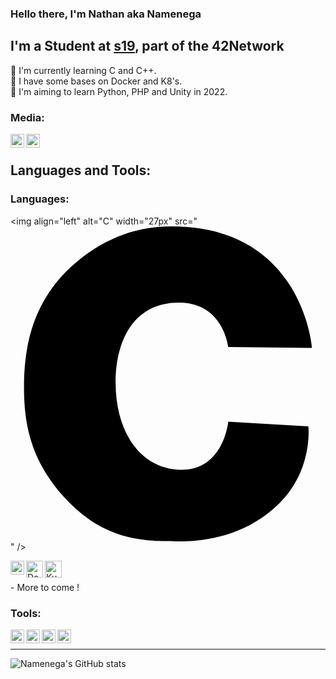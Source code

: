 ### Hello there, I'm Nathan aka Namenega

## I'm a Student at [s19], part of the 42Network
🔸 I'm currently learning C and C++. <br />
🔸 I have some bases on Docker and K8's. <br />
🔸 I'm aiming to learn Python, PHP and Unity in 2022. <br />

### Media:

[<img align="left" alt="LinkedIn" width="22px" src="https://www.presse-citron.net/app/uploads/2020/06/linkedin-logo.jpg" />][LinkedIn]
[<img align="left" alt="Github" width="22px" src="https://github.githubassets.com/images/modules/logos_page/GitHub-Mark.png" />][Github]


<br />

<!-- Languages && Tools START-->

## Languages and Tools:

### Languages:

<img align="left" alt="C" width="27px" src="<svg role="img" viewBox="0 0 24 24" xmlns="http://www.w3.org/2000/svg"><title>C</title><path d="M16.5921 9.1962s-.354-3.298-3.627-3.39c-3.2741-.09-4.9552 2.474-4.9552 6.14 0 3.6651 1.858 6.5972 5.0451 6.5972 3.184 0 3.5381-3.665 3.5381-3.665l6.1041.365s.36 3.31-2.196 5.836c-2.552 2.5241-5.6901 2.9371-7.8762 2.9201-2.19-.017-5.2261.034-8.1602-2.97-2.938-3.0101-3.436-5.9302-3.436-8.8002 0-2.8701.556-6.6702 4.047-9.5502C7.444.72 9.849 0 12.254 0c10.0422 0 10.7172 9.2602 10.7172 9.2602z"/></svg>" />
<!-- <img align="left" alt="C" width="27px" src="https://cms-informatic.com/wp-content/uploads/2020/01/logo-langage-C.png" /> -->
<img align="left" alt="C++" width="22px" src="https://upload.wikimedia.org/wikipedia/commons/thumb/1/18/ISO_C%2B%2B_Logo.svg/800px-ISO_C%2B%2B_Logo.svg.png" />
<img align="left" alt="Docker" width="27px" src="https://cdn.iconscout.com/icon/free/png-256/docker-2752207-2285024.png" />
<img align="left" alt="Kubernetes" width="27px" src="https://miro.medium.com/max/800/1*WpKHLIDsJZgWKJe-SkOtcg.png" />
<br />
<br />
- More to come !

### Tools:

<img align="left" alt="VSC" width="22px" src="https://noblinkyblinkycom.files.wordpress.com/2017/09/vsc-logo.png" />
<img align="left" alt="VIM" width="22px" src="https://e1.pngegg.com/pngimages/507/509/png-clipart-logo-linux-vim-editeur-de-texte-unix-commande-code-visual-studio-atom-editeur-de-code-source.png" />
<img align="left" alt="Linux" width="22px" src="https://www.qcmquiz.com/images/Linux_logo.png" />
<img align="left" alt="Apple" width="22px" src="https://upload.wikimedia.org/wikipedia/commons/thumb/7/74/Apple_logo_dark_grey.svg/1724px-Apple_logo_dark_grey.svg.png" />
<br />
<!-- Languages && Tools END -->

---

<!-- [![Nathan's GitHub stats](https://github-readme-stats.vercel.app/api?username=namenega)](https://github.com/anuraghazra/github-readme-stats) -->
![Namenega's GitHub stats](https://github-readme-stats.vercel.app/api?username=namenega&show_icons=true&theme=gruvbox)


[s19]: https://www.s19.be/
[LinkedIn]:	https://www.linkedin.com/in/nathan-menegalli-16a501223/
[Github]:	https://github.com/Namenega
